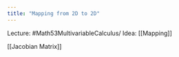 ```yaml
---
title: "Mapping from 2D to 2D"
---
```

Lecture: #Math53MultivariableCalculus/
Idea: [[Mapping]]

[[Jacobian Matrix]]